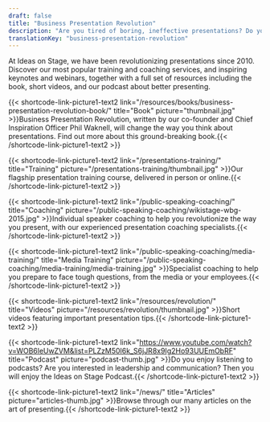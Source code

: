 ```yaml
---
draft: false
title: "Business Presentation Revolution"
description: "Are you tired of boring, ineffective presentations? Do you want to stand out through effective communication? It’s time to join the Business Presentation Revolution."
translationKey: "business-presentation-revolution"
---
```


At Ideas on Stage, we have been revolutionizing presentations since 2010. Discover our most popular training and coaching services, and inspiring keynotes and webinars, together with a full set of resources including the book, short videos, and our podcast about better presenting.

{{< shortcode-link-picture1-text2 link="/resources/books/business-presentation-revolution-book/" title="Book" picture="thumbnail.jpg" >}}Business Presentation Revolution, written by our co-founder and Chief Inspiration Officer Phil Waknell, will change the way you think about presentations. Find out more about this ground-breaking book.{{< /shortcode-link-picture1-text2 >}} 

{{< shortcode-link-picture1-text2 link="/presentations-training/" title="Training" picture="/presentations-training/thumbnail.jpg" >}}Our flagship presentation training course, delivered in person or online.{{< /shortcode-link-picture1-text2 >}}

{{< shortcode-link-picture1-text2 link="/public-speaking-coaching/" title="Coaching" picture="/public-speaking-coaching/wikistage-wbg-2015.jpg" >}}Individual speaker coaching to help you revolutionize the way you present, with our experienced presentation coaching specialists.{{< /shortcode-link-picture1-text2 >}}

{{< shortcode-link-picture1-text2 link="/public-speaking-coaching/media-training/" title="Media Training" picture="/public-speaking-coaching/media-training/media-training.jpg" >}}Specialist coaching to help you prepare to face tough questions, from the media or your employees.{{< /shortcode-link-picture1-text2 >}}

{{< shortcode-link-picture1-text2 link="/resources/revolution/" title="Videos" picture="/resources/revolution/thumbnail.jpg" >}}Short videos featuring important presentation tips.{{< /shortcode-link-picture1-text2 >}} 

{{< shortcode-link-picture1-text2 link="https://www.youtube.com/watch?v=WOB6leUwZVM&list=PLZzM50I6k_S6jJR8x9Ig2Ho93UUEmObRF" title="Podcast" picture="podcast-thumb.jpg" >}}Do you enjoy listening to podcasts? Are you interested in leadership and communication? Then you will enjoy the Ideas on Stage Podcast.{{< /shortcode-link-picture1-text2 >}}

{{< shortcode-link-picture1-text2 link="/news/" title="Articles" picture="articles-thumb.jpg" >}}Browse through our many articles on the art of presenting.{{< /shortcode-link-picture1-text2 >}}
